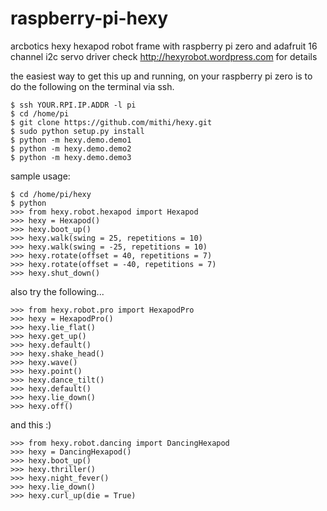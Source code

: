 # raspberry-pi-hexy
arcbotics hexy hexapod robot frame with raspberry pi zero and adafruit 16 channel i2c servo driver
check http://hexyrobot.wordpress.com for details
 
the easiest way to get this up and running, on your raspberry pi zero is to do the following on the terminal via ssh.

```
$ ssh YOUR.RPI.IP.ADDR -l pi 
$ cd /home/pi
$ git clone https://github.com/mithi/hexy.git
$ sudo python setup.py install
$ python -m hexy.demo.demo1
$ python -m hexy.demo.demo2
$ python -m hexy.demo.demo3
```

sample usage: 

```
$ cd /home/pi/hexy
$ python 
>>> from hexy.robot.hexapod import Hexapod
>>> hexy = Hexapod()
>>> hexy.boot_up()
>>> hexy.walk(swing = 25, repetitions = 10)
>>> hexy.walk(swing = -25, repetitions = 10)
>>> hexy.rotate(offset = 40, repetitions = 7)
>>> hexy.rotate(offset = -40, repetitions = 7)
>>> hexy.shut_down()
```

also try the following...

```
>>> from hexy.robot.pro import HexapodPro
>>> hexy = HexapodPro()
>>> hexy.lie_flat()
>>> hexy.get_up()
>>> hexy.default()
>>> hexy.shake_head()
>>> hexy.wave()
>>> hexy.point()
>>> hexy.dance_tilt()
>>> hexy.default()
>>> hexy.lie_down()
>>> hexy.off()
```

and this :)

```
>>> from hexy.robot.dancing import DancingHexapod
>>> hexy = DancingHexapod()
>>> hexy.boot_up()
>>> hexy.thriller()
>>> hexy.night_fever()
>>> hexy.lie_down()
>>> hexy.curl_up(die = True)
```
